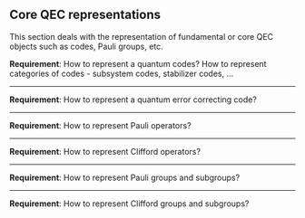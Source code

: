 ## Core QEC representations

This section deals with the representation of fundamental or core QEC objects such as codes, Pauli groups, etc.

**Requirement**: How to represent a quantum codes? How to represent categories of codes - subsystem codes, stabilizer codes, ...

---

**Requirement**: How to represent a quantum error correcting code?

---

**Requirement**: How to represent Pauli operators?

---

**Requirement**: How to represent Clifford operators?

---

**Requirement**: How to represent Pauli groups and subgroups?

---

**Requirement**: How to represent Clifford groups and subgroups?

